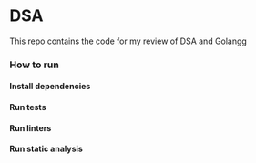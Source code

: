 # DSA
This repo contains the code for my review of DSA and Golangg

### How to run

#### Install dependencies

#### Run tests

#### Run linters

#### Run static analysis